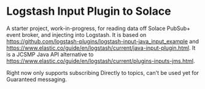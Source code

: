 # Logstash Input Plugin to Solace

A starter project, work-in-progress, for reading data off Solace PubSub+ event broker, and injecting into Logstash.  It is based on https://github.com/logstash-plugins/logstash-input-java_input_example and https://www.elastic.co/guide/en/logstash/current/java-input-plugin.html.  It is a JCSMP Java API alternative to https://www.elastic.co/guide/en/logstash/current/plugins-inputs-jms.html.  

Right now only supports subscribing Directly to topics, can't be used yet for Guaranteed messaging.

